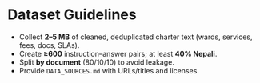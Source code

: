 # Dataset Guidelines

- Collect **2–5 MB** of cleaned, deduplicated charter text (wards, services, fees, docs, SLAs).  
- Create **≥600** instruction–answer pairs; at least **40% Nepali**.  
- Split **by document** (80/10/10) to avoid leakage.  
- Provide `DATA_SOURCES.md` with URLs/titles and licenses.
